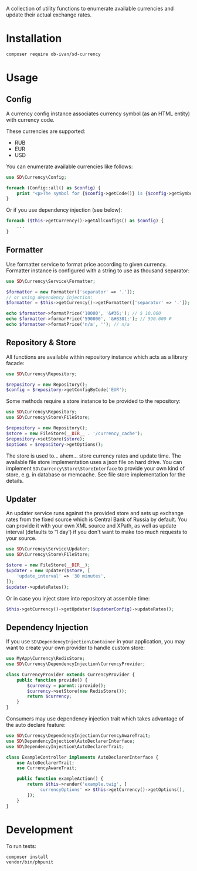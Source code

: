 A collection of utility functions to enumerate available currencies and update their actual exchange rates.

Installation
============

```bash
composer require ob-ivan/sd-currency
```

Usage
=====

Config
------
A currency config instance associates currency symbol (as an HTML entity) with currency code.

These currencies are supported:
- RUB
- EUR
- USD

You can enumerate available currencies like follows:

```php
use SD\Currency\Config;

foreach (Config::all() as $config) {
    print "<p>The symbol for {$config->getCode()} is {$config->getSymbol()}</p>\n";
}
```

Or if you use dependency injection (see below):

```php
foreach ($this->getCurrency()->getAllConfigs() as $config) {
    ...
}
```

Formatter
---------
Use formatter service to format price according to given currency. Formatter instance is configured
with a string to use as thousand separator:

```php
use SD\Currency\Service\Formatter;

$formatter = new Formatter(['separator' => '.']);
// or using dependency injection:
$formatter = $this->getCurrency()->getFormatter(['separator' => '.']);

echo $formatter->formatPrice('10000', '&#36;'); // $ 10.000
echo $formatter->formarPrice('590000', '&#8381;'); // 590.000 ₽
echo $formatter->formatPrice('n/a', ''); // n/a
```

Repository & Store
------------------
All functions are available within repository instance which acts as a library facade:

```php
use SD\Currency\Repository;

$repository = new Repository();
$config = $repository->getConfigByCode('EUR');
```

Some methods require a store instance to be provided to the repository:

```php
use SD\Currency\Repository;
use SD\Currency\Store\FileStore;

$repository = new Repository();
$store = new FileStore(__DIR__ . '/currency_cache');
$repository->setStore($store);
$options = $repository->getOptions();
```

The store is used to... ahem... store currency rates and update time. The available file store
implementation uses a json file on hard drive. You can implement `SD\Currency\Store\StoreInterface`
to provide your own kind of store, e.g. in database or memcache. See file store implementation
for the details.

Updater
-------
An updater service runs against the provided store and sets up exchange rates from the fixed source
which is Central Bank of Russia by default. You can provide it with your own XML source and XPath,
as well as update interval (defaults to '1 day') if you don't want to make too much requests to your source.

```php
use SD\Currency\Service\Updater;
use SD\Currency\Store\FileStore;

$store = new FileStore(__DIR__);
$updater = new Updater($store, [
    'update_interval' => '30 minutes',
]);
$updater->updateRates();
```

Or in case you inject store into repository at assemble time:

```php
$this->getCurrency()->getUpdater($updaterConfig)->updateRates();
```

Dependency Injection
--------------------
If you use `SD\DependencyInjection\Container` in your application, you may want to create your own
provider to handle custom store:

```php
use MyApp\Currency\RedisStore;
use SD\Currency\DependencyInjection\CurrencyProvider;

class CurrencyProvider extends CurrencyProvider {
    public function provide() {
        $currency = parent::provide();
        $currency->setStore(new RedisStore());
        return $currency;
    }
}
```

Consumers may use dependency injection trait which takes advantage of the auto declare feature:

```php
use SD\Currency\DependencyInjection\CurrencyAwareTrait;
use SD\DependencyInjection\AutoDeclarerInterface;
use SD\DependencyInjection\AutoDeclarerTrait;

class ExampleController implements AutoDeclarerInterface {
    use AutoDeclarerTrait;
    use CurrencyAwareTrait;

    public function exampleAction() {
        return $this->render('example.twig', [
            'currencyOptions' => $this->getCurrency()->getOptions(),
        ]);
    }
}
```

Development
===========
To run tests:

```bash
composer install
vendor/bin/phpunit
```
